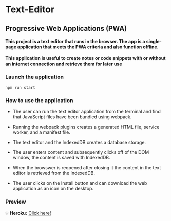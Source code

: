 # Text-Editor

## Progressive Web Applications (PWA)

#### **This project is a text editor that runs in the browser. The app is a single-page application that meets the PWA criteria and also function offline.**
**This application is useful to create notes or code snippets with or without an internet connection and retrieve them for later use** 

### Launch the application
```
npm run start
```

### **How to use the application**

* The user can run the text editor application from the terminal and find that JavaScript files have been bundled using webpack.

* Running the webpack plugins creates a generated HTML file, service worker, and a manifest file. 

* The text editor and the IndexedDB creates a database storage.

* The user enters content and subsequently clicks off of the DOM window, the content is saved with IndexedDB.

* When the browswer is reopened after closing it the content in the text editor is retrieved from the IndexedDB.

* The user clicks on the Install button and can download the web application as an icon on the desktop.

### **Preview**

💡 **Heroku:** [Click here!](https://salty-cove-60850.herokuapp.com)


